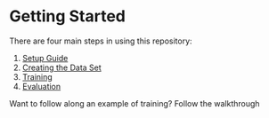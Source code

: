 # Getting Started
There are four main steps in using this repository:

1. [Setup Guide](Setup-Guide.md)
2. [Creating the Data Set](Creating-the-Data-Set.md)
3. [Training](Training.md)
4. [Evaluation](Evaluation.md)

Want to follow along an example of training? Follow the walkthrough